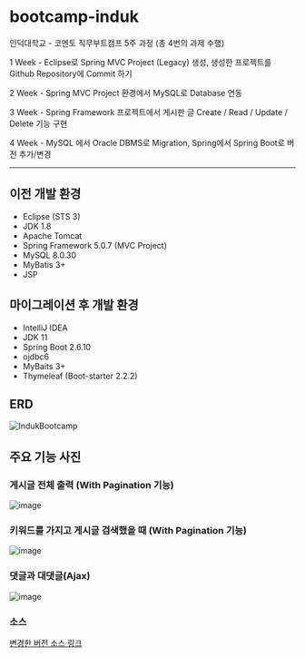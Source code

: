 # bootcamp-induk
인덕대학교 - 코멘토 직무부트캠프 5주 과정 (총 4번의 과제 수행)

1 Week - Eclipse로 Spring MVC Project (Legacy) 생성, 생성한 프로젝트를 Github Repository에 Commit 하기

2 Week - Spring MVC Project 환경에서 MySQL로 Database 연동

3 Week - Spring Framework 프로젝트에서 게시판 글 Create / Read / Update / Delete 기능 구현

4 Week - MySQL 에서 Oracle DBMS로 Migration, Spring에서 Spring Boot로 버전 추가/변경

--- 

## 이전 개발 환경
- Eclipse (STS 3)
- JDK 1.8
- Apache Tomcat
- Spring Framework 5.0.7 (MVC Project)
- MySQL 8.0.30
- MyBatis 3+
- JSP

## 마이그레이션 후 개발 환경
- IntelliJ IDEA
- JDK 11
- Spring Boot 2.6.10
- ojdbc6
- MyBaits 3+
- Thymeleaf (Boot-starter 2.2.2)

## ERD
![IndukBootcamp](https://user-images.githubusercontent.com/77195486/192537648-21f326bd-d5b6-4b3d-a658-108a917cbb09.png)

## 주요 기능 사진 

### 게시글 전체 출력 (With Pagination 기능)
![image](https://user-images.githubusercontent.com/77195486/192519323-d7750448-8990-4371-8e5d-8aa477acd852.png)

### 키워드를 가지고 게시글 검색했을 때 (With Pagination 기능)
![image](https://user-images.githubusercontent.com/77195486/192518716-9cb84c96-2fa4-4671-8f75-ec0a85d4c5fe.png)

### 댓글과 대댓글(Ajax)
![image](https://user-images.githubusercontent.com/77195486/192522123-3366a39e-d935-497c-ac2c-3cf359547413.png)

### 소스
[변경한 버전 소스 링크](https://github.com/intrager/bootcamp-induk/tree/main/bootIndukBootcamp)
